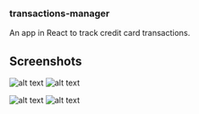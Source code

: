 ### transactions-manager

An app in React to track credit card transactions.

## Screenshots

![alt text](https://github.com/amauribechtoldjr/transactions-manager/blob/master/app-screens/signin.jpg)
![alt text](https://github.com/amauribechtoldjr/transactions-manager/blob/master/app-screens/signup.jpg)

![alt text](https://github.com/amauribechtoldjr/transactions-manager/blob/master/app-screens/transactions.jpg)
![alt text](https://github.com/amauribechtoldjr/transactions-manager/blob/master/app-screens/add-transaction.jpg)
